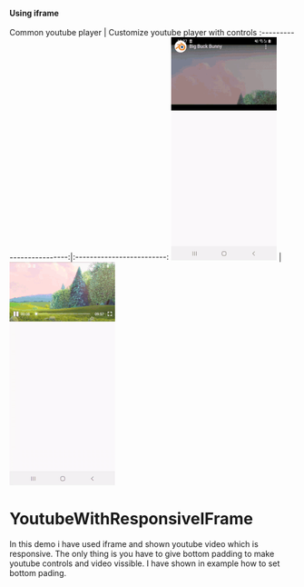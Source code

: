 <b>Using iframe</b><br><br>
Common youtube player             |  Customize youtube player with controls
:-------------------------:|:-------------------------:
![](samplegif.gif) | ![](samplegif2.gif)
# YoutubeWithResponsiveIFrame

In this demo i have used iframe and shown youtube video which is responsive.
The only thing is you have to give bottom padding to make youtube controls and video vissible.
I have shown in example how to set bottom pading.
